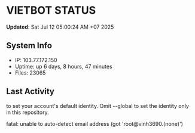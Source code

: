 # VIETBOT STATUS
**Updated**: Sat Jul 12 05:00:24 AM +07 2025

## System Info
- IP: 103.77.172.150
- Uptime: up 6 days, 8 hours, 47 minutes
- Files: 23065

## Last Activity

to set your account's default identity.
Omit --global to set the identity only in this repository.

fatal: unable to auto-detect email address (got 'root@vinh3690.(none)')
